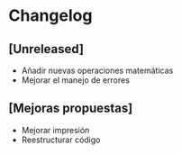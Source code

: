 # Changelog

## [Unreleased]
- Añadir nuevas operaciones matemáticas
- Mejorar el manejo de errores

## [Mejoras propuestas]
- Mejorar impresión
- Reestructurar código
